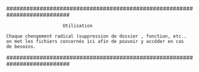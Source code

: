 ###########################################################################
                         
                         Utilisation

    Chaque chengement radical (suppression de dossier , fonction, etc..
    on met les fichiers concernés ici afin de pouvoir y accéder en cas
    de besoins.

###########################################################################
